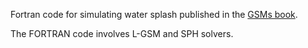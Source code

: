 Fortran code for simulating water splash published in the [GSMs book](https://maozirui.github.io/publications/GSM-book-2024).

The FORTRAN code involves L-GSM and SPH solvers.
